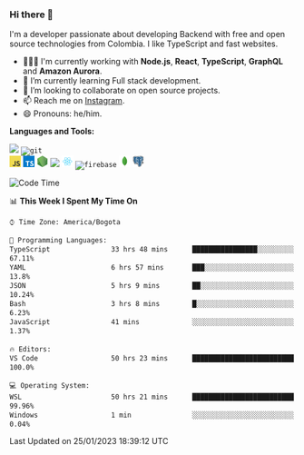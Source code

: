 ### Hi there 👋

I'm a developer passionate about developing Backend with free and open source technologies from Colombia. I like TypeScript and fast websites.

- 👨🏽‍💻 I'm currently working with **Node.js**, **React**, **TypeScript**, **GraphQL** and **Amazon Aurora**.
- 🌱 I’m currently learning Full stack development.
- 🚀 I’m looking to collaborate on open source projects.
- 📫   Reach me on [Instagram](https://instagram.com/nexckycort).
- 😄  Pronouns: he/him.

**Languages and Tools:**  

<code><img height="20"  src="https://upload.wikimedia.org/wikipedia/commons/2/2d/Visual_Studio_Code_1.18_icon.svg"></code>
<code><img src="https://www.vectorlogo.zone/logos/git-scm/git-scm-icon.svg" alt="git" height="20"/> </code>
<code><img height="20" src="https://raw.githubusercontent.com/github/explore/80688e429a7d4ef2fca1e82350fe8e3517d3494d/topics/javascript/javascript.png"></code>
<code><img height="20" src="https://raw.githubusercontent.com/github/explore/80688e429a7d4ef2fca1e82350fe8e3517d3494d/topics/typescript/typescript.png"></code>
<code><img height="20" src="https://raw.githubusercontent.com/github/explore/80688e429a7d4ef2fca1e82350fe8e3517d3494d/topics/nodejs/nodejs.png"></code>
<code><img height="20" src="https://deno.land/logo.svg"></code>
<code><img height="20" src="https://raw.githubusercontent.com/github/explore/80688e429a7d4ef2fca1e82350fe8e3517d3494d/topics/react/react.png"></code>
<code><img src="https://www.vectorlogo.zone/logos/firebase/firebase-icon.svg" alt="firebase"  height="20"/></code>
<code><img src="https://raw.githubusercontent.com/devicons/devicon/master/icons/mongodb/mongodb-original.svg"  height="20"/></code>
<code><img src="https://raw.githubusercontent.com/devicons/devicon/master/icons/postgresql/postgresql-original.svg" height="20"/></code>

<!--START_SECTION:waka-->
![Code Time](http://img.shields.io/badge/Code%20Time-2%2C753%20hrs%2013%20mins-blue)

📊 **This Week I Spent My Time On** 

```text
⌚︎ Time Zone: America/Bogota

💬 Programming Languages: 
TypeScript               33 hrs 48 mins      ████████████████░░░░░░░░░   67.11% 
YAML                     6 hrs 57 mins       ███░░░░░░░░░░░░░░░░░░░░░░   13.8% 
JSON                     5 hrs 9 mins        ██░░░░░░░░░░░░░░░░░░░░░░░   10.24% 
Bash                     3 hrs 8 mins        █░░░░░░░░░░░░░░░░░░░░░░░░   6.23% 
JavaScript               41 mins             ░░░░░░░░░░░░░░░░░░░░░░░░░   1.37%

🔥 Editors: 
VS Code                  50 hrs 23 mins      █████████████████████████   100.0%

💻 Operating System: 
WSL                      50 hrs 21 mins      █████████████████████████   99.96% 
Windows                  1 min               ░░░░░░░░░░░░░░░░░░░░░░░░░   0.04%

```


 Last Updated on 25/01/2023 18:39:12 UTC
<!--END_SECTION:waka-->
